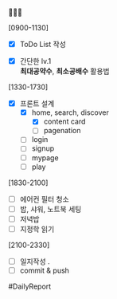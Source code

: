 🥳🎂🎉

[0900-1130]
- [x] ToDo List 작성
- [x] 간단한 lv.1  
	**최대공약수**, **최소공배수** 활용법
	

[1330-1730]
- [x] 프론트 설계 
	- [x] home, search, discover
		- [x] content card 
		- [ ] pagenation 
	- [ ] login
	- [ ] signup
	- [ ] mypage
	- [ ] play 

[1830-2100]
- [ ] 에어컨 필터 청소
- [ ] 밥, 샤워, 노트북 세팅 
- [ ] 저녁밥
- [ ] 지정학 읽기

[2100-2330]
- [ ] 일지작성
	.
- [ ] commit & push

#DailyReport 